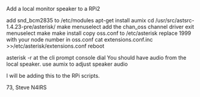 Add a local monitor speaker to a RPi2

add snd_bcm2835 to /etc/modules 
apt-get install aumix
cd /usr/src/astsrc-1.4.23-pre/asterisk/
make menuselect
add the chan_oss channel driver
exit menuselect
make
make install
copy oss.conf to /etc/asterisk
replace 1999 with your node number in oss.conf
cat extensions.conf.inc >>/etc/asterisk/extensions.conf
reboot

asterisk -r
at the cli prompt console dial
You should have audio from the local speaker.
use aumix to adjust speaker audio

I will be adding this to the RPi scripts.

73, Steve N4IRS

